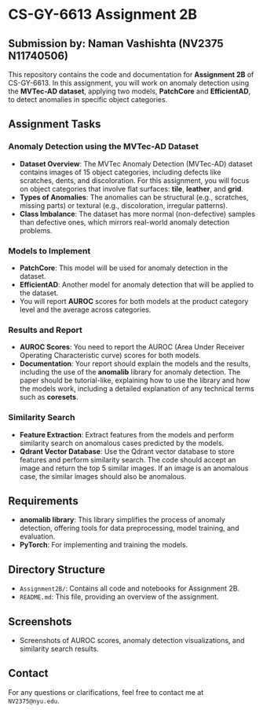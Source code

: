 # CS-GY-6613 Assignment 2B
## Submission by: Naman Vashishta (NV2375 N11740506)

This repository contains the code and documentation for **Assignment 2B** of CS-GY-6613. In this assignment, you will work on anomaly detection using the **MVTec-AD dataset**, applying two models, **PatchCore** and **EfficientAD**, to detect anomalies in specific object categories.

## Assignment Tasks

### Anomaly Detection using the MVTec-AD Dataset
- **Dataset Overview**: The MVTec Anomaly Detection (MVTec-AD) dataset contains images of 15 object categories, including defects like scratches, dents, and discoloration. For this assignment, you will focus on object categories that involve flat surfaces: **tile**, **leather**, and **grid**.
- **Types of Anomalies**: The anomalies can be structural (e.g., scratches, missing parts) or textural (e.g., discoloration, irregular patterns).
- **Class Imbalance**: The dataset has more normal (non-defective) samples than defective ones, which mirrors real-world anomaly detection problems.

### Models to Implement
- **PatchCore**: This model will be used for anomaly detection in the dataset.
- **EfficientAD**: Another model for anomaly detection that will be applied to the dataset.
- You will report **AUROC** scores for both models at the product category level and the average across categories.

### Results and Report
- **AUROC Scores**: You need to report the AUROC (Area Under Receiver Operating Characteristic curve) scores for both models.
- **Documentation**: Your report should explain the models and the results, including the use of the **anomalib** library for anomaly detection. The paper should be tutorial-like, explaining how to use the library and how the models work, including a detailed explanation of any technical terms such as **coresets**.

### Similarity Search
- **Feature Extraction**: Extract features from the models and perform similarity search on anomalous cases predicted by the models.
- **Qdrant Vector Database**: Use the Qdrant vector database to store features and perform similarity search. The code should accept an image and return the top 5 similar images. If an image is an anomalous case, the similar images should also be anomalous.

## Requirements
- **anomalib library**: This library simplifies the process of anomaly detection, offering tools for data preprocessing, model training, and evaluation.
- **PyTorch**: For implementing and training the models.

## Directory Structure

- `Assignment2B/`: Contains all code and notebooks for Assignment 2B.
- `README.md`: This file, providing an overview of the assignment.

## Screenshots
- Screenshots of AUROC scores, anomaly detection visualizations, and similarity search results.

## Contact
For any questions or clarifications, feel free to contact me at `NV2375@nyu.edu`.

